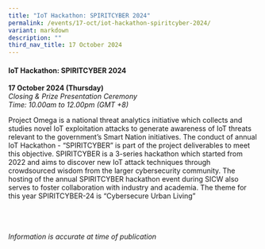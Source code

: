 ```yaml
---
title: "IoT Hackathon: SPIRITCYBER 2024"
permalink: /events/17-oct/iot-hackathon-spiritcyber-2024/
variant: markdown
description: ""
third_nav_title: 17 October 2024
---
```

#### **IoT Hackathon: SPIRITCYBER 2024**

**17 October 2024 (Thursday)**  
*Closing &amp; Prize Presentation Ceremony
<br> Time: 10.00am to 12.00pm (GMT +8)*

Project Omega is a national threat analytics initiative which collects and studies novel IoT exploitation attacks to generate awareness of IoT threats relevant to the government’s Smart Nation initiatives. The conduct of annual IoT Hackathon - “SPIRITCYBER” is part of the project deliverables to meet this objective. SPIRITCYBER is a 3-series hackathon which started from 2022 and aims to discover new IoT attack techniques through crowdsourced wisdom from the larger cybersecurity community. The hosting of the annual SPIRITCYBER hackathon event during SICW also serves to foster collaboration with industry and academia. The theme for this year SPIRITCYBER-24 is “Cybersecure Urban Living”

<br><br><br>
*Information is accurate at time of publication*